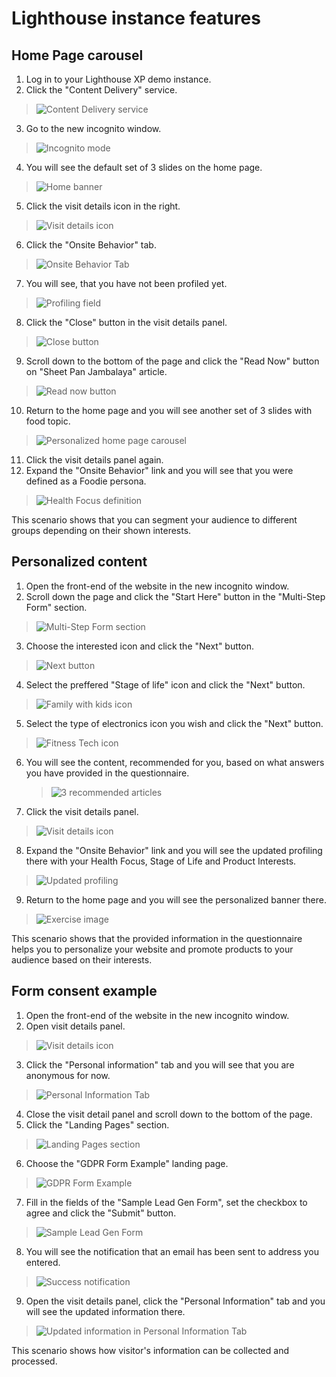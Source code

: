 # Lighthouse instance features

## Home Page carousel

1. Log in to your Lighthouse XP demo instance.
2. Click the "Content Delivery" service.
> ![Content Delivery service](./media/image1.png)

3. Go to the new incognito window.
> ![Incognito mode](./media/image2.png)

4. You will see the default set of 3 slides on the home page.
> ![Home banner](./media/image3.png)

5. Click the visit details icon in the right.
> ![Visit details icon](./media/image5.png)

6. Click the "Onsite Behavior" tab.
> ![Onsite Behavior Tab](./media/image4.png)

7. You will see, that you have not been profiled yet.
> ![Profiling field](./media/image6.png)
> 
8. Click the "Close" button in the visit details panel.
> ![Close button](./media/image7.png)
> 
9. Scroll down to the bottom of the page and click the "Read Now" button on "Sheet Pan Jambalaya" article.
> ![Read now button](./media/image8.png)
> 
10. Return to the home page and you will see another set of 3 slides with food topic.
> ![Personalized home page carousel](./media/image9.png)

11. Click the visit details panel again.
12. Expand the "Onsite Behavior" link and you will see that you were defined as a Foodie persona.
> ![Health Focus definition](./media/image10.png)

This scenario shows that you can segment your audience to different groups depending on their shown interests.


## Personalized content

1. Open the front-end of the website in the new incognito window.
2. Scroll down the page and click the "Start Here" button in the "Multi-Step Form" section.
> ![Multi-Step Form section](./media/image11.png)

3. Choose the interested icon and click the "Next" button.
> ![Next button](./media/image12.png)

4. Select the preffered "Stage of life" icon and click the "Next" button.
> ![Family with kids icon](./media/image13.png)

5. Select the type of electronics icon you wish and click the "Next" button.
> ![Fitness Tech icon](./media/image14.png)

6. You will see the content, recommended for you, based on what answers you have provided in the questionnaire.
   > ![3 recommended articles](./media/image15.png)

7. Click the visit details panel.
> ![Visit details icon](./media/image16.png)  

8. Expand the "Onsite Behavior" link and you will see the updated profiling there with your Health Focus, Stage of Life and Product Interests.
> ![Updated profiling](./media/image17.png)

9. Return to the home page and you will see the personalized banner there.
> ![Exercise image](./media/image18.png)
> 

This scenario shows that the provided information in the questionnaire helps you to personalize your website and promote products to your audience based on their interests.

## Form consent example

1. Open the front-end of the website in the new incognito window.
2. Open visit details panel.
> ![Visit details icon](./media/image19.png)

3. Click the "Personal information" tab and you will see that you are anonymous for now.
> ![Personal Information Tab](./media/image20.png)
> 
4. Close the visit detail panel and scroll down to the bottom of the page.
5. Click the "Landing Pages" section.
> ![Landing Pages section](./media/image21.png)

6. Choose the "GDPR Form Example" landing page.
> ![GDPR Form Example](./media/image22.png)

7. Fill in the fields of the "Sample Lead Gen Form", set the checkbox to agree and click the "Submit" button.
> ![Sample Lead Gen Form](./media/image23.png)

8. You will see the notification that an email has been sent to address you entered.
> ![Success notification](./media/image24.png)

9. Open the visit details panel, click the "Personal Information" tab and you will see the updated information there.
> ![Updated information in Personal Information Tab](./media/image25.png)

This scenario shows how visitor's information can be collected and processed.

